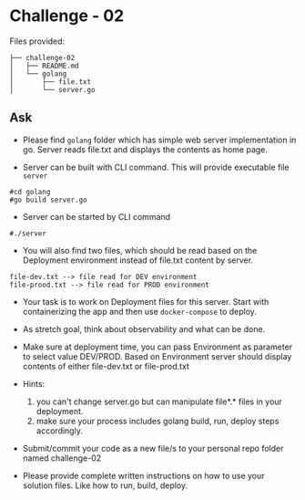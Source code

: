 # Challenge - 02

Files provided:
```
├── challenge-02
│   ├── README.md
│   └── golang
│       ├── file.txt
│       └── server.go
```

## Ask
- Please find `golang` folder which has simple web server implementation in go. Server reads file.txt and displays the contents as home page.

- Server can be built with CLI command. This will provide executable file `server`
```
#cd golang 
#go build server.go
```
- Server can be started by CLI command
```
#./server 
```
- You will also find two files, which should be read based on the Deployment environment instead of file.txt content by server.
```
file-dev.txt --> file read for DEV environment
file-prood.txt --> file read for PROD environment
```
- Your task is to work on Deployment files for this server. Start with containerizing the app and then use `docker-compose` to deploy.
- As stretch goal, think about observability and what can be done.

- Make sure at deployment time, you can pass Environment as parameter to select value DEV/PROD. Based on Environment server should display contents of either file-dev.txt or file-prod.txt

- Hints:
  1) you can't change server.go but can manipulate file*.* files in your deployment.
  2) make sure your process includes golang build, run, deploy steps accordingly.
  
- Submit/commit your code as a new file/s to your personal repo folder named challenge-02

- Please provide complete written instructions on how to use your solution files. Like how to run, build, deploy.
